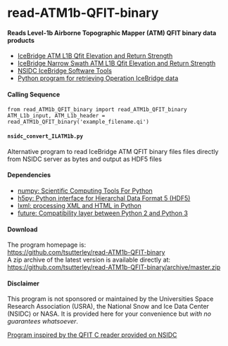 read-ATM1b-QFIT-binary
======================

#### Reads Level-1b Airborne Topographic Mapper (ATM) QFIT binary data products  

- [IceBridge ATM L1B Qfit Elevation and Return Strength](https://nsidc.org/data/ilatm1b/1)  
- [IceBridge Narrow Swath ATM L1B Qfit Elevation and Return Strength](https://nsidc.org/data/ilnsa1b/1)  
- [NSIDC IceBridge Software Tools](http://nsidc.org/data/icebridge/tools.html)
- [Python program for retrieving Operation IceBridge data](https://github.com/tsutterley/nsidc-earthdata)

#### Calling Sequence
```
from read_ATM1b_QFIT_binary import read_ATM1b_QFIT_binary
ATM_L1b_input, ATM_L1b_header = read_ATM1b_QFIT_binary('example_filename.qi')
```

#### `nsidc_convert_ILATM1b.py`
Alternative program to read IceBridge ATM QFIT binary files files directly from NSIDC server as bytes and output as HDF5 files  

#### Dependencies
- [numpy: Scientific Computing Tools For Python](http://www.numpy.org)
- [h5py: Python interface for Hierarchal Data Format 5 (HDF5)](http://h5py.org)  
- [lxml: processing XML and HTML in Python](https://pypi.python.org/pypi/lxml)
- [future: Compatibility layer between Python 2 and Python 3](http://python-future.org/)  

#### Download
The program homepage is:   
https://github.com/tsutterley/read-ATM1b-QFIT-binary    
A zip archive of the latest version is available directly at:    
https://github.com/tsutterley/read-ATM1b-QFIT-binary/archive/master.zip  

#### Disclaimer  
This program is not sponsored or maintained by the Universities Space Research Association (USRA), the National Snow and Ice Data Center (NSIDC) or NASA.  It is provided here for your convenience but _with no guarantees whatsoever_.  

[Program inspired by the QFIT C reader provided on NSIDC](ftp://sidads.colorado.edu/pub/tools/icebridge/qfit/c/)   
